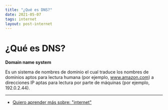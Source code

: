 ```yaml
---
title: "¿Qué es DNS?"
date: 2021-05-07
tags: internet
layout: post-internet
---
```


# ¿Qué es DNS?
**Domain name system**

Es un sistema de nombres de dominio el cual traduce los nombres de dominios aptos para lectura humana (por ejemplo, www.amazon.com) a direcciones IP aptas para lectura por parte de máquinas (por ejemplo, 192.0.2.44).

---

- [Quiero aprender más sobre: "internet"](../0/internet)